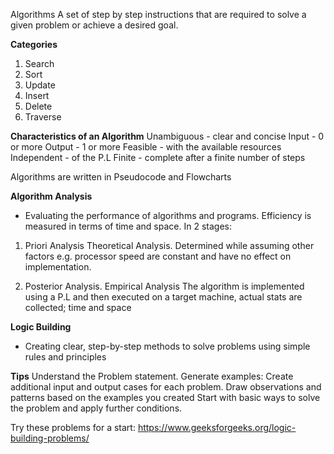 Algorithms
A set of step by step instructions that are required to solve a given problem or achieve a desired goal.

**Categories**
1. Search
2. Sort
3. Update
4. Insert 
5. Delete
6. Traverse

**Characteristics of an Algorithm**
Unambiguous - clear and concise
Input - 0 or more
Output - 1 or more 
Feasible - with the available resources
Independent - of the P.L
Finite - complete after a finite number of steps

Algorithms are written in Pseudocode and Flowcharts

**Algorithm Analysis**
- Evaluating the performance of algorithms and programs. Efficiency is measured in terms of time and space.
In 2 stages:
1. Priori Analysis
Theoretical Analysis. 
Determined while assuming other factors e.g. processor speed are constant and have no effect on implementation.

2. Posterior Analysis.
Empirical Analysis
The algorithm is implemented using a P.L and then executed on a target machine, actual stats are collected; time and space

**Logic Building**

- Creating clear, step-by-step methods to solve problems using simple rules and principles

**Tips**
Understand the Problem statement.
Generate examples: Create additional input and output cases for each problem.
Draw observations and patterns based on the examples you created
Start with basic ways to solve the problem and apply further conditions.

Try these problems for a start: https://www.geeksforgeeks.org/logic-building-problems/